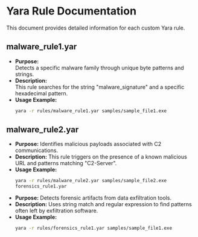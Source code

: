 # Yara Rule Documentation

This document provides detailed information for each custom Yara rule.

## malware_rule1.yar
- **Purpose:**  
  Detects a specific malware family through unique byte patterns and strings.
- **Description:**  
  This rule searches for the string "malware_signature" and a specific hexadecimal pattern.
- **Usage Example:**  
  ```bash
  yara -r rules/malware_rule1.yar samples/sample_file1.exe
  ```
## malware_rule2.yar
- **Purpose:**
  Identifies malicious payloads associated with C2 communications.
- **Description:**
  This rule triggers on the presence of a known malicious URL and patterns matching "C2-Server".
- **Usage Example:**
  ```bash
  yara -r rules/malware_rule2.yar samples/sample_file2.exe
  forensics_rule1.yar
  ```
- **Purpose:**
  Detects forensic artifacts from data exfiltration tools.
- **Description:**
  Uses string match and regular expression to find patterns often left by exfiltration software.
- **Usage Example:**
  ```bash
  yara -r rules/forensics_rule1.yar samples/sample_file1.exe
  ```
